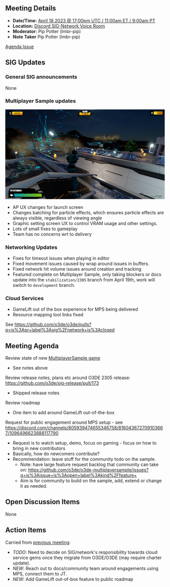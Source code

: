 ## Meeting Details

- **Date/Time:** [April 18 2023 @ 17:00pm UTC / 11:00am ET / 9:00am PT](https://lists.o3de.org/g/o3de-calendar/viewevent?repeatid=39350&eventid=1573469&calstart=2023-04-18)
- **Location:** [Discord SIG-Network Voice Room](https://discord.gg/62nq7HP5mP)
- **Moderator:** Pip Potter (lmbr-pip)
- **Note Taker** Pip Potter (lmbr-pip)

[Agenda Issue](https://github.com/o3de/sig-network/issues/95)

## SIG Updates

### General SIG announcements
None

### Multiplayer Sample updates
![Screenshot](../media/2023/mps_apr_18.png)

* AP UX changes for launch screen
* Changes batching for particle effects, which ensures particle effects are always visible, regardless of viewing angle
* Graphic setting screen UX to control VRAM usage and other settings.
* Lots of small fixes to gameplay
* Team has no concerns wrt to delivery

### Networking Updates
* Fixes for timeout issues when playing in editor
* Fixed movement issues caused by wrap around issues in buffers.
* Fixed network hit volume issues around creation and tracking
* Featured complete on Multiplayer Sample, only taking blockers or docs update into the `stabilization/2305` branch from April 19th, work will switch to `development` branch.

### Cloud Services
* GameLift out of the box experience for MPS being delivered
* Resource mapping tool links fixed

See https://github.com/o3de/o3de/pulls?q=is%3Apr+label%3Asig%2Fnetwork+is%3Aclosed 

## Meeting Agenda
Review state of new [MultiplayerSample game](https://github.com/o3de/o3de-multiplayersample/tree/stabilization/2305)
* See notes above

Review release notes, plans etc around O3DE 2305 release: https://github.com/o3de/sig-release/pull/173
* Shipped release notes

Review roadmap
* One item to add around GameLift out-of-the-box


Request for public engagement around MPS setup - see  https://discord.com/channels/805939474655346758/816043672709103667/1096496623888117790
* Request is to watch setup, demo, focus on gaming - focus on how to bring in new contributors
* Basically, how do newcomers contribute?
* Recommendation: leave stuff for the community todo on the sample. 
     * Note: have large feature request backlog that community can take on: https://github.com/o3de/o3de-multiplayersample/issues?q=is%3Aissue+is%3Aopen+label%3Akind%2Ffeature+
     * Aim is for community to build on the sample, add, extend or change it as needed. 

   
## Open Discussion Items
None

## Action Items
Carried from [previous meeting](https://github.com/o3de/sig-network/blob/main/meetings/notes/sig-meeting-20230117.md):
* _TODO_: Need to decide on SIG/network's responsibility towards cloud service gems once they migrate from O3DE/O3DE (may require charter update).
* _NEW_: Reach out to docs/community team around engagements using MPS, connect them to JT.
* _NEW_: Add GameLift out-of-box feature to public roadmap